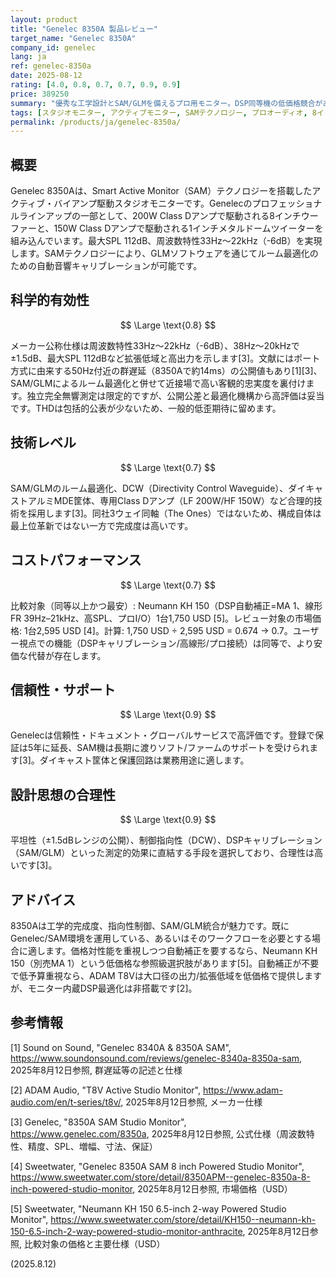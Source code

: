 ```yaml
---
layout: product
title: "Genelec 8350A 製品レビュー"
target_name: "Genelec 8350A"
company_id: genelec
lang: ja
ref: genelec-8350a
date: 2025-08-12
rating: [4.0, 0.8, 0.7, 0.7, 0.9, 0.9]
price: 389250
summary: "優秀な工学設計とSAM/GLMを備えるプロ用モニター。DSP同等機の低価格競合がある中で妥当な価値"
tags: [スタジオモニター, アクティブモニター, SAMテクノロジー, プロオーディオ, 8インチ]
permalink: /products/ja/genelec-8350a/
---
```


## 概要

Genelec 8350Aは、Smart Active Monitor（SAM）テクノロジーを搭載したアクティブ・バイアンプ駆動スタジオモニターです。Genelecのプロフェッショナルラインアップの一部として、200W Class Dアンプで駆動される8インチウーファーと、150W Class Dアンプで駆動される1インチメタルドームツイーターを組み込んでいます。最大SPL 112dB、周波数特性33Hz〜22kHz（-6dB）を実現します。SAMテクノロジーにより、GLMソフトウェアを通じてルーム最適化のための自動音響キャリブレーションが可能です。

## 科学的有効性

$$ \Large \text{0.8} $$

メーカー公称仕様は周波数特性33Hz〜22kHz（-6dB）、38Hz〜20kHzで±1.5dB、最大SPL 112dBなど拡張低域と高出力を示します[3]。文献にはポート方式に由来する50Hz付近の群遅延（8350Aで約14ms）の公開値もあり[1][3]、SAM/GLMによるルーム最適化と併せて近接場で高い客観的忠実度を裏付けます。独立完全無響測定は限定的ですが、公開公差と最適化機構から高評価は妥当です。THDは包括的公表が少ないため、一般的低歪期待に留めます。

## 技術レベル

$$ \Large \text{0.7} $$

SAM/GLMのルーム最適化、DCW（Directivity Control Waveguide）、ダイキャストアルミMDE筐体、専用Class Dアンプ（LF 200W/HF 150W）など合理的技術を採用します[3]。同社3ウェイ同軸（The Ones）ではないため、構成自体は最上位革新ではない一方で完成度は高いです。

## コストパフォーマンス

$$ \Large \text{0.7} $$

比較対象（同等以上かつ最安）: Neumann KH 150（DSP自動補正=MA 1、線形FR 39Hz–21kHz、高SPL、プロI/O）1台1,750 USD [5]。レビュー対象の市場価格: 1台2,595 USD [4]。計算: 1,750 USD ÷ 2,595 USD = 0.674 → 0.7。ユーザー視点での機能（DSPキャリブレーション/高線形/プロ接続）は同等で、より安価な代替が存在します。

## 信頼性・サポート

$$ \Large \text{0.9} $$

Genelecは信頼性・ドキュメント・グローバルサービスで高評価です。登録で保証は5年に延長、SAM機は長期に渡りソフト/ファームのサポートを受けられます[3]。ダイキャスト筐体と保護回路は業務用途に適します。

## 設計思想の合理性

$$ \Large \text{0.9} $$

平坦性（±1.5dBレンジの公開）、制御指向性（DCW）、DSPキャリブレーション（SAM/GLM）といった測定的効果に直結する手段を選択しており、合理性は高いです[3]。

## アドバイス

8350Aは工学的完成度、指向性制御、SAM/GLM統合が魅力です。既にGenelec/SAM環境を運用している、あるいはそのワークフローを必要とする場合に適します。価格対性能を重視しつつ自動補正を要するなら、Neumann KH 150（別売MA 1）という低価格な参照級選択肢があります[5]。自動補正が不要で低予算重視なら、ADAM T8Vは大口径の出力/拡張低域を低価格で提供しますが、モニター内蔵DSP最適化は非搭載です[2]。

## 参考情報

[1] Sound on Sound, "Genelec 8340A & 8350A SAM", https://www.soundonsound.com/reviews/genelec-8340a-8350a-sam, 2025年8月12日参照, 群遅延等の記述と仕様

[2] ADAM Audio, "T8V Active Studio Monitor", https://www.adam-audio.com/en/t-series/t8v/, 2025年8月12日参照, メーカー仕様

[3] Genelec, "8350A SAM Studio Monitor", https://www.genelec.com/8350a, 2025年8月12日参照, 公式仕様（周波数特性、精度、SPL、増幅、寸法、保証）

[4] Sweetwater, "Genelec 8350A SAM 8 inch Powered Studio Monitor", https://www.sweetwater.com/store/detail/8350APM--genelec-8350a-8-inch-powered-studio-monitor, 2025年8月12日参照, 市場価格（USD）

[5] Sweetwater, "Neumann KH 150 6.5-inch 2-way Powered Studio Monitor", https://www.sweetwater.com/store/detail/KH150--neumann-kh-150-6.5-inch-2-way-powered-studio-monitor-anthracite, 2025年8月12日参照, 比較対象の価格と主要仕様（USD）

(2025.8.12)